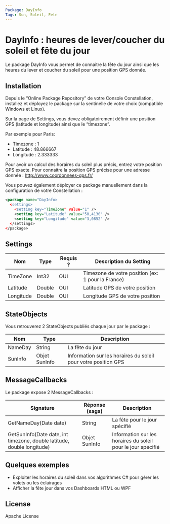 ```yaml
---
Package: DayInfo
Tags: Sun, Soleil, Fete
---
```

# DayInfo : heures de lever/coucher du soleil et fête du jour

Le package DayInfo vous permet de connaitre la fête du jour ainsi que les heures du lever et coucher du soleil pour une position GPS donnée.

## Installation
Depuis le “Online Package Repository” de votre Console Constellation, installez et déployez le package sur la sentinelle de votre choix (compatible Windows et Linux).

Sur la page de Settings, vous devez obligatoirement définir une position GPS (latitude et longitude) ainsi que le “timezone”.

Par exemple pour Paris:
* Timezone : 1
* Latitude : 48.866667
* Longitude : 2.333333

Pour avoir un calcul des horaires du soleil plus précis, entrez votre position GPS exacte. Pour connaitre la position GPS précise pour une adresse donnée : http://www.coordonnees-gps.fr/

Vous pouvez également déployer ce package manuellement dans la configuration de votre Constellation :
```xml
<package name="DayInfo>
  <settings>
    <setting key="TimeZone" value="1" />
    <setting key="Latitude" value="50,4130" />
    <setting key="Longitude" value="3,0852" />
  </settings>
</package>
```

## Settings

| Nom | Type | Requis ? | Description du Setting |
| --- | ---- | -------- | ---------------------  |
| TimeZone | Int32 | OUI | Timezone de votre position (ex: 1 pour la France) |
| Latitude | Double | OUI | Latitude GPS de votre position |
| Longitude | Double | OUI | Longitude GPS de votre position |

## StateObjects
Vous retrouverez 2 StateObjects publiés chaque jour par le package :

| Nom | Type | Description |
| --- | ---- | ----------- |
| NameDay | String | La fête du jour |
| SunInfo | Objet SunInfo | Information sur les horaires du soleil pour votre position GPS |

## MessageCallbacks
Le package expose 2 MessageCallbacks :

| Signature | Réponse (saga) | Description |
| --------- | -------------- | ----------- |
| GetNameDay(Date date) | String | La fête pour le jour spécifié |
| GetSunInfo(Date date, int timezone, double latitude, double longitude) | Objet SunInfo | Information sur les horaires du soleil pour le jour spécifié |
  
## Quelques exemples
* Exploiter les horaires du soleil dans vos algorithmes C# pour gérer les volets ou les éclairages
* Afficher la fête jour dans vos Dashboards HTML ou WPF
  
License
----

Apache License